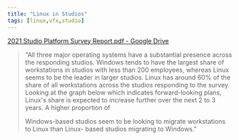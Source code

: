 ```yaml
---
title: "Linux in Studios"
tags: [linux,vfx,studio]
---
```


[2021 Studio Platform Survey Report.pdf - Google Drive](https://drive.google.com/file/d/15b-4GMTSEE9tyqeQdBfy_LZnxQIdp38Y/view)

>"All three major operating systems have a substantial presence across the responding
>studios. Windows tends to have the largest share of workstations in studios with less than
>200 employees, whereas Linux seems to be the leader in larger studios. Linux has
>around 60% of the share of all workstations across the studios responding to the survey.
>Looking at the graph below which indicates forward-looking plans, Linux's share is
>expected to increase further over the next 2 to 3 years. A higher proportion of
>
>Windows-based studios seem to be looking to migrate workstations to Linux than Linux-
>based studios migrating to Windows."